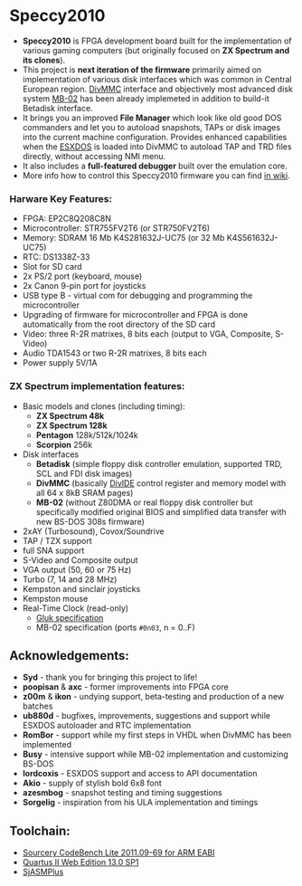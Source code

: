 # Speccy2010

- **Speccy2010** is FPGA development board built for the implementation of various gaming computers (but originally focused on **ZX Spectrum and its clones**).
- This project is **next iteration of the firmware** primarily aimed on implementation of various disk interfaces which was common in Central European region. [DivMMC](https://spectrumforeveryone.com/2017/04/history-esxdos-divmmc-divmmc-enjoy/) interface and objectively most advanced disk system [MB-02](https://z00m.speccy.cz/?file=mb-02) has been already implemeted in addition to build-it Betadisk interface.
- It brings you an improved **File Manager** which look like old good DOS commanders and let you to autoload snapshots, TAPs or disk images into the current machine configuration. Provides enhanced capabilities when the [ESXDOS](http://www.esxdos.org) is loaded into DivMMC to autoload TAP and TRD files directly, without accessing NMI menu.
- It also includes a **full-featured debugger** built over the emulation core.
- More info how to control this Speccy2010 firmware you can find [in wiki](https://github.com/mborik/speccy2010/wiki).

### Harware Key Features:
* FPGA: EP2C8Q208C8N
* Microcontroller: STR755FV2T6 (or STR750FV2T6)
* Memory: SDRAM 16 Mb K4S281632J-UC75 (or 32 Mb K4S561632J-UC75)
* RTC: DS1338Z-33
* Slot for SD card
* 2x PS/2 port (keyboard, mouse)
* 2x Canon 9-pin port for joysticks
* USB type B - virtual com for debugging and programming the microcontroller
* Upgrading of firmware for microcontroller and FPGA is done automatically from the root directory of the SD card
* Video: three R-2R matrixes, 8 bits each (output to VGA, Composite, S-Video)
* Audio TDA1543 or two R-2R matrixes, 8 bits each
* Power supply 5V/1A

### ZX Spectrum implementation features:
* Basic models and clones (including timing):
  - **ZX Spectrum 48k**
  - **ZX Spectrum 128k**
  - **Pentagon** 128k/512k/1024k
  - **Scorpion** 256k
* Disk interfaces
  - **Betadisk** (simple floppy disk controller emulation, supported TRD, SCL and FDI disk images)
  - **DivMMC** (basically [DivIDE](https://divide.speccy.cz/files/pgm_model.txt) control register and memory model with all 64 x 8kB SRAM pages)
  - **MB-02** (without Z80DMA or real floppy disk controller but specifically modified original BIOS and simplified data transfer with new BS-DOS 308s firmware)
* 2xAY (Turbosound), Covox/Soundrive
* TAP / TZX support
* full SNA support
* S-Video and Composite output
* VGA output (50, 60 or 75 Hz)
* Turbo (7, 14 and 28 MHz)
* Kempston and sinclair joysticks
* Kempston mouse
* Real-Time Clock (read-only)
  - [Gluk specification](http://bit.do/glukrtc)
  - MB-02 specification (ports `#0n03`, n = 0..F)

## Acknowledgements:
* **Syd** - thank you for bringing this project to life!
* **poopisan** & **axc** - former improvements into FPGA core
* **z00m** & **ikon** - undying support, beta-testing and production of a new batches
* **ub880d** - bugfixes, improvements, suggestions and support while ESXDOS autoloader and RTC implementation
* **RomBor** - support while my first steps in VHDL when DivMMC has been implemented
* **Busy** - intensive support while MB-02 implementation and customizing BS-DOS
* **lordcoxis** - ESXDOS support and access to API documentation
* **Akio** - supply of stylish bold 6x8 font
* **azesmbog** - snapshot testing and timing suggestions
* **Sorgelig** - inspiration from his ULA implementation and timings


## Toolchain:

- [Sourcery CodeBench Lite 2011.09-69 for ARM EABI](https://sourcery.mentor.com/GNUToolchain/release2032)
- [Quartus II Web Edition 13.0 SP1](http://dl.altera.com/13.0sp1/?edition=web&platform=windows&download_manager=direct)
- [SjASMPlus](https://github.com/z00m128/sjasmplus)
